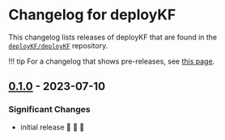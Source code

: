 # Changelog for deployKF

This changelog lists releases of deployKF that are found in the [`deployKF/deployKF`](https://github.com/deployKF/deployKF/releases) repository.

!!! tip
    For a changelog that shows pre-releases, see [this page](../full-changelog-deploykf).

## [0.1.0](https://github.com/deployKF/deployKF/releases/tag/v0.1.0) - 2023-07-10

### Significant Changes
* initial release 🎉 🎉 🎉 

